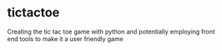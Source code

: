 # tictactoe
Creating the tic tac toe game with python and potentially employing front end tools to make it a user friendly game
